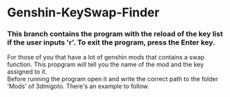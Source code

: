 # Genshin-KeySwap-Finder
### This branch contains the program with the reload of the key list if the user inputs 'r'. To exit the program, press the Enter key.
For those of you that have a lot of genshin mods that contains a swap function. This propgram will tell you the name of the mod and the key assigned to it.\
Before running the program open it and write the correct path to the folder 'Mods' of 3dmigoto. There's an example to follow.
